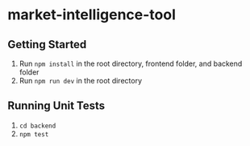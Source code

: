 # market-intelligence-tool
## Getting Started
1) Run `npm install` in the root directory, frontend folder, and backend folder
2) Run `npm run dev` in the root directory
## Running Unit Tests
1) `cd backend`
2) `npm test`
